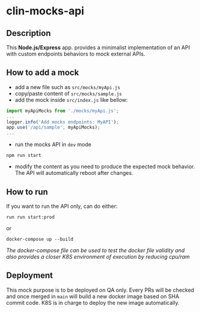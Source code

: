 # clin-mocks-api

## Description

This **Node.js/Express** app. provides a minimalist implementation of an API with custom endpoints behaviors to mock external APIs.

## How to add a mock
- add a new file such as `src/mocks/myApi.js`
- copy/paste content of `src/mocks/sample.js`
- add the mock inside `src/index.js` like bellow:
```js
import myApiMocks from './mocks/myApi.js';
...
logger.info('Add mocks endpoints: MyAPI');
app.use('/api/sample', myApiMocks);
...
```
- run the mocks API in `dev` mode
```
npm run start
```
- modify the content as you need to produce the expected mock behavior. The API will automatically reboot after changes.

## How to run 

If you want to run the API only, can do either:

```
run run start:prod
```

or
```
docker-compose up --build
```

*The docker-compose file can be used to test the docker file validity and also provides a closer K8S environment of execution by reducing cpu/ram*

## Deployment

This mock purpose is to be deployed on QA only. Every PRs will be checked and once merged in `main` will build a new docker image based on SHA commit code. K8S is in charge to deploy the new image automatically.